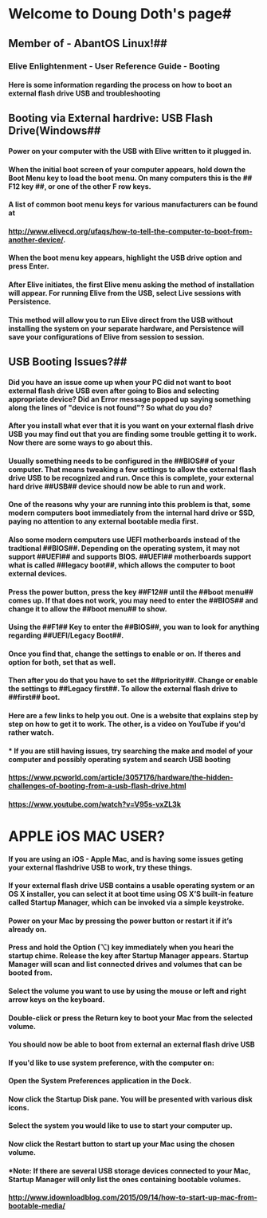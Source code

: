 # Welcome to Doung Doth's page#

##  Member of - AbantOS Linux!##


### Elive Enlightenment - User Reference Guide - Booting

#### Here is some information regarding the process on how to boot an external flash drive USB and troubleshooting

## Booting via External hardrive: USB Flash Drive(Windows##

#### Power on your computer with the USB with Elive written to it plugged in. 


#### When the initial boot screen of your computer appears, hold down the Boot Menu key to load the boot menu. On many computers this is the ## F12 key ##, or one of the other F row keys. 

#### A list of common boot menu keys for various manufacturers can be found at
#### http://www.elivecd.org/ufaqs/how-to-tell-the-computer-to-boot-from-another-device/.


#### When the boot menu key appears, highlight the USB drive option and press Enter.


#### After Elive initiates, the first Elive menu asking the method of installation will appear. For running Elive from the USB, select Live sessions with Persistence. 


#### This method will allow you to run Elive direct from the USB without installing the system on your separate hardware, and Persistence will save your configurations of Elive from session to session.






## USB Booting Issues?##

#### Did you have an issue come up when your PC did not want to boot external flash drive USB even after going to Bios and selecting appropriate device? Did an Error message popped up saying something along the lines of "device is not found"? So what do you do?


#### After you install what ever that it is you want on your external flash drive USB you may find out that you are finding some trouble getting it to work. Now there are some ways to go about this.


#### Usually something needs to be configured in the ##BIOS## of your computer. That means tweaking a few settings to allow the external flash drive USB to be recognized and run. Once this is complete, your external hard drive ##USB## device should now be able to run and work.


#### One of the reasons why your are running into this problem is that, some modern computers boot immediately from the internal hard drive or SSD, paying no attention to any external bootable media first. 


#### Also some modern computers use  UEFI motherboards instead of the tradtional ##BIOS##.  Depending on the operating system, it may not support ##UEFI##  and supports BIOS. ##UEFI## motherboards support what is called ##legacy boot##, which allows the computer to boot external devices.


####  Press the power button, press the key ##F12## until the ##boot menu## comes up. If that does not work, you may need to enter the ##BIOS## and change it to allow the ##boot menu## to show. 


#### Using the ##F1## Key to enter the ##BIOS##, you wan to look for anything regarding ##UEFI/Legacy Boot##. 



#### Once you find that, change the settings to enable or on. If theres and option for both, set that as well. 


#### Then after you do that you have to set the ##priority##. Change or enable the settings to ##Legacy first##. To allow the  external flash drive to ##first## boot.




#### Here are a few links to help you out. One is a website that explains step by step on how to get it to work. The other, is a video on YouTube if you'd rather watch.


#### * If you are still having issues, try searching the make and model of your computer and possibly operating system and search USB booting


#### https://www.pcworld.com/article/3057176/hardware/the-hidden-challenges-of-booting-from-a-usb-flash-drive.html



#### https://www.youtube.com/watch?v=V95s-vxZL3k




# APPLE iOS MAC USER? #

#### If you are using an iOS - Apple Mac, and is having some issues geting your external flashdrive USB to work, try these things.



#### If your external flash drive USB contains a usable operating system or an OS X installer, you can select it at boot time using OS X’S built-in feature called Startup Manager, which can be invoked via a simple keystroke.



#### Power on your Mac by pressing the power button or restart it if it’s already on.


#### Press and hold the Option (⌥) key immediately when you heari the startup chime. Release the key after Startup Manager appears. Startup Manager will scan and list connected drives and volumes that can be booted from.


#### Select the volume you want to use by using the mouse or left and right arrow keys on the keyboard.


#### Double-click or press the Return key to boot your Mac from the selected volume.


#### You should now be able to boot from external an external flash drive USB


#### If you'd like to use system preference, with the computer on:


#### Open the System Preferences application in the Dock.


#### Now click the Startup Disk pane. You will be presented with various disk icons.


#### Select the system you would like to use to start your computer up.


#### Now click the Restart button to start up your Mac using the chosen volume.


#### *Note: If there are several USB storage devices connected to your Mac, Startup Manager will only list the ones containing bootable volumes.


#### http://www.idownloadblog.com/2015/09/14/how-to-start-up-mac-from-bootable-media/

